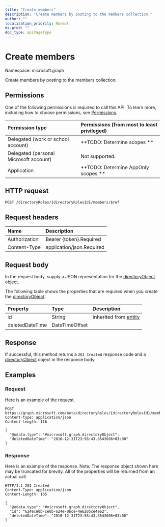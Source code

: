 ```yaml
---
title: "Create members"
description: "Create members by posting to the members collection."
author: ""
localization_priority: Normal
ms.prod: ""
doc_type: apiPageType
---
```


# Create members

Namespace: microsoft.graph

Create members by posting to the members collection.

## Permissions
One of the following permissions is required to call this API. To learn more, including how to choose permissions, see [Permissions](/concepts/permissions-reference.md).

|Permission type|Permissions (from most to least privileged)|
|:---|:---|
|Delegated (work or school account)|**TODO: Determine scopes **|
|Delegated (personal Microsoft account)|Not supported.|
|Application|**TODO: Determine AppOnly scopes **|

## HTTP request
<!-- {
  "blockType": "ignored"
}
-->
``` http
POST /directoryRoles/{directoryRolesId}/members/$ref
```

## Request headers
|Name|Description|
|:---|:---|
|Authorization|Bearer {token}.Required|
|Content-Type|application/json.Required|

## Request body
In the request body, supply a JSON representation for the [directoryObject](../resources/directoryobject.md) object.

The following table shows the properties that are required when you create the [directoryObject](../resources/directoryobject.md).

|Property|Type|Description|
|:---|:---|:---|
|id|String| Inherited from [entity](../resources/entity.md)|
|deletedDateTime|DateTimeOffset||



## Response
If successful, this method returns a `201 Created` response code and a [directoryObject](../resources/directoryobject.md) object in the response body.

## Examples

### Request
Here is an example of the request.
<!-- {
  "blockType": "request",
  "name": "create_directoryobject_from_directoryobjects"
}
-->
``` http
POST https://graph.microsoft.com/beta/directoryRoles/{directoryRolesId}/members
Content-type: application/json
Content-length: 116

{
  "@odata.type": "#microsoft.graph.directoryObject",
  "deletedDateTime": "2016-12-31T23:58:43.3543606+03:00"
}
```

### Response
Here is an example of the response. Note: The response object shown here may be truncated for brevity. All of the properties will be returned from an actual call.
<!-- {
  "blockType": "response",
  "truncated": true,
  "@odata.type": "microsoft.graph.directoryobject"
}
-->
``` http
HTTP/1.1 201 Created
Content-Type: application/json
Content-Length: 165

{
  "@odata.type": "#microsoft.graph.directoryObject",
  "id": "624ece0b-ce0b-624e-0bce-4e620bce4e62",
  "deletedDateTime": "2016-12-31T23:58:43.3543606+03:00"
}
```

